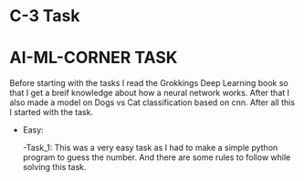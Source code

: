 # C-3 Task

# AI-ML-CORNER TASK

Before starting with the tasks I read the Grokkings Deep Learning book so that I get a breif knowledge about how a neural network works.
After that I also made a model on Dogs vs Cat classification based on cnn.
After all this I started with the task.

- Easy: 
   
   -Task_1: This was a very easy task as I had to make a simple python program to guess the number. And there are some rules to follow while solving this task.